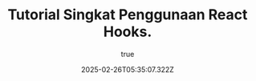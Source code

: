 ---
title: "Tutorial Singkat Penggunaan React Hooks."
coverImage: "/assets/blog/git-diverged/mukharomdev.png"
date: "2025-02-26T05:35:07.322Z"
author:
  name: mukharomdev
  picture: "/assets/blog/authors/mukharomdev.png"
ogImage:
  url: "/assets/blog/git-diverged/mukharomdev.png"

---
